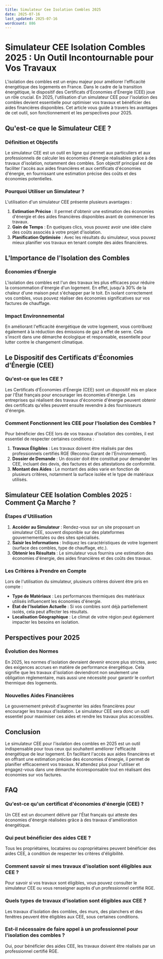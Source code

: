 ```yaml
---
title: Simulateur Cee Isolation Combles 2025
date: 2025-07-16
last_updated: 2025-07-16
wordcount: 886
---
```


# Simulateur CEE Isolation Combles 2025 : Un Outil Incontournable pour Vos Travaux

L'isolation des combles est un enjeu majeur pour améliorer l'efficacité énergétique des logements en France. Dans le cadre de la transition énergétique, le dispositif des Certificats d'Économies d'Énergie (CEE) joue un rôle crucial. En 2025, l'utilisation d'un simulateur CEE pour l'isolation des combles devient essentielle pour optimiser vos travaux et bénéficier des aides financières disponibles. Cet article vous guide à travers les avantages de cet outil, son fonctionnement et les perspectives pour 2025.

## Qu'est-ce que le Simulateur CEE ?

### Définition et Objectifs

Le simulateur CEE est un outil en ligne qui permet aux particuliers et aux professionnels de calculer les économies d'énergie réalisables grâce à des travaux d'isolation, notamment des combles. Son objectif principal est de faciliter l'accès aux aides financières et aux certificats d'économies d'énergie, en fournissant une estimation précise des coûts et des économies potentielles.

### Pourquoi Utiliser un Simulateur ?

L'utilisation d'un simulateur CEE présente plusieurs avantages :

1. **Estimation Précise** : Il permet d'obtenir une estimation des économies d'énergie et des aides financières disponibles avant de commencer les travaux.
2. **Gain de Temps** : En quelques clics, vous pouvez avoir une idée claire des coûts associés à votre projet d'isolation.
3. **Planification Optimisée** : Avec les résultats du simulateur, vous pouvez mieux planifier vos travaux en tenant compte des aides financières.

## L'Importance de l'Isolation des Combles

### Économies d'Énergie

L'isolation des combles est l'un des travaux les plus efficaces pour réduire la consommation d'énergie d'un logement. En effet, jusqu'à 30% de la chaleur d'une maison peut s'échapper par le toit. En isolant correctement vos combles, vous pouvez réaliser des économies significatives sur vos factures de chauffage.

### Impact Environnemental

En améliorant l'efficacité énergétique de votre logement, vous contribuez également à la réduction des émissions de gaz à effet de serre. Cela s'inscrit dans une démarche écologique et responsable, essentielle pour lutter contre le changement climatique.

## Le Dispositif des Certificats d'Économies d'Énergie (CEE)

### Qu'est-ce que les CEE ?

Les Certificats d'Économies d'Énergie (CEE) sont un dispositif mis en place par l'État français pour encourager les économies d'énergie. Les entreprises qui réalisent des travaux d'économie d'énergie peuvent obtenir des certificats qu'elles peuvent ensuite revendre à des fournisseurs d'énergie.

### Comment Fonctionnent les CEE pour l'Isolation des Combles ?

Pour bénéficier des CEE lors de vos travaux d'isolation des combles, il est essentiel de respecter certaines conditions :

1. **Travaux Éligibles** : Les travaux doivent être réalisés par des professionnels certifiés RGE (Reconnu Garant de l'Environnement).
2. **Dossier de Demande** : Un dossier doit être constitué pour demander les CEE, incluant des devis, des factures et des attestations de conformité.
3. **Montant des Aides** : Le montant des aides varie en fonction de plusieurs critères, notamment la surface isolée et le type de matériaux utilisés.

## Simulateur CEE Isolation Combles 2025 : Comment Ça Marche ?

### Étapes d'Utilisation

1. **Accéder au Simulateur** : Rendez-vous sur un site proposant un simulateur CEE, souvent disponible sur des plateformes gouvernementales ou des sites spécialisés.
2. **Saisir les Informations** : Indiquez les caractéristiques de votre logement (surface des combles, type de chauffage, etc.).
3. **Obtenir les Résultats** : Le simulateur vous fournira une estimation des économies d'énergie, des aides financières et des coûts des travaux.

### Les Critères à Prendre en Compte

Lors de l'utilisation du simulateur, plusieurs critères doivent être pris en compte :

- **Type de Matériaux** : Les performances thermiques des matériaux utilisés influencent les économies d'énergie.
- **État de l'Isolation Actuelle** : Si vos combles sont déjà partiellement isolés, cela peut affecter les résultats.
- **Localisation Géographique** : Le climat de votre région peut également impacter les besoins en isolation.

## Perspectives pour 2025

### Évolution des Normes

En 2025, les normes d'isolation devraient devenir encore plus strictes, avec des exigences accrues en matière de performance énergétique. Cela signifie que les travaux d'isolation deviendront non seulement une obligation réglementaire, mais aussi une nécessité pour garantir le confort thermique des logements.

### Nouvelles Aides Financières

Le gouvernement prévoit d'augmenter les aides financières pour encourager les travaux d'isolation. Le simulateur CEE sera donc un outil essentiel pour maximiser ces aides et rendre les travaux plus accessibles.

## Conclusion

Le simulateur CEE pour l'isolation des combles en 2025 est un outil indispensable pour tous ceux qui souhaitent améliorer l'efficacité énergétique de leur logement. En facilitant l'accès aux aides financières et en offrant une estimation précise des économies d'énergie, il permet de planifier efficacement vos travaux. N'attendez plus pour l'utiliser et engagez-vous dans une démarche écoresponsable tout en réalisant des économies sur vos factures.

## FAQ

### Qu'est-ce qu'un certificat d'économies d'énergie (CEE) ?

Un CEE est un document délivré par l'État français qui atteste des économies d'énergie réalisées grâce à des travaux d'amélioration énergétique.

### Qui peut bénéficier des aides CEE ?

Tous les propriétaires, locataires ou copropriétaires peuvent bénéficier des aides CEE, à condition de respecter les critères d'éligibilité.

### Comment savoir si mes travaux d'isolation sont éligibles aux CEE ?

Pour savoir si vos travaux sont éligibles, vous pouvez consulter le simulateur CEE ou vous renseigner auprès d'un professionnel certifié RGE.

### Quels types de travaux d'isolation sont éligibles aux CEE ?

Les travaux d'isolation des combles, des murs, des planchers et des fenêtres peuvent être éligibles aux CEE, sous certaines conditions.

### Est-il nécessaire de faire appel à un professionnel pour l'isolation des combles ?

Oui, pour bénéficier des aides CEE, les travaux doivent être réalisés par un professionnel certifié RGE.